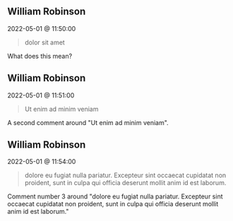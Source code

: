 ## William Robinson

2022-05-01 @ 11:50:00

> dolor sit amet

What does this mean?

## William Robinson

2022-05-01 @ 11:51:00

> Ut enim ad minim veniam

A second comment around "Ut enim ad minim veniam".

## William Robinson

2022-05-01 @ 11:54:00

> dolore eu fugiat nulla pariatur. Excepteur sint occaecat cupidatat non proident, sunt in culpa qui officia deserunt mollit anim id est laborum.

Comment number 3 around "dolore eu fugiat nulla pariatur. Excepteur sint occaecat cupidatat non proident, sunt in culpa qui officia deserunt mollit anim id est laborum."
